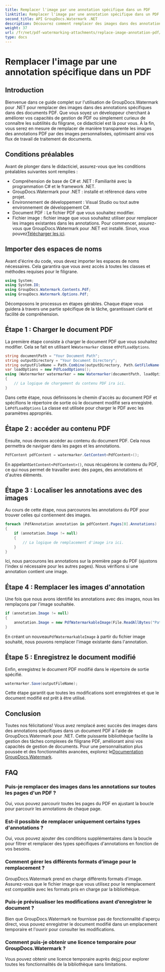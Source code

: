 ```yaml
---
title: Remplacer l'image par une annotation spécifique dans un PDF
linktitle: Remplacer l'image par une annotation spécifique dans un PDF
second_title: API GroupDocs.Watermark .NET
description: Découvrez comment remplacer des images dans des annotations PDF spécifiques à l'aide de GroupDocs.Watermark pour .NET. Ce guide détaillé couvre tout, du chargement des documents à l'enregistrement des modifications.
weight: 37
url: /fr/net/pdf-watermarking-attachments/replace-image-annotation-pdf/
type: docs
---
```

# Remplacer l'image par une annotation spécifique dans un PDF

## Introduction
Bienvenue dans ce guide complet sur l'utilisation de GroupDocs.Watermark pour .NET pour remplacer des images dans des annotations spécifiques dans des documents PDF. Que vous soyez un développeur cherchant à améliorer vos capacités de gestion de PDF ou simplement curieux de connaître les subtilités du filigrane, ce didacticiel est là pour vous. À la fin, vous serez en mesure de remplacer de manière transparente les images des annotations PDF par des images personnalisées, optimisant ainsi vos flux de travail de traitement de documents.
## Conditions préalables
Avant de plonger dans le didacticiel, assurez-vous que les conditions préalables suivantes sont remplies :
- Compréhension de base de C# et .NET : Familiarité avec la programmation C# et le framework .NET.
- GroupDocs.Watermark pour .NET : installé et référencé dans votre projet.
- Environnement de développement : Visual Studio ou tout autre environnement de développement C#.
- Document PDF : Le fichier PDF que vous souhaitez modifier.
- Fichier image : fichier image que vous souhaitez utiliser pour remplacer les images existantes dans les annotations.
 Pour commencer, assurez-vous que GroupDocs.Watermark pour .NET est installé. Sinon, vous pouvez[Télécharger les ici](https://releases.groupdocs.com/Watermark/net/).
## Importer des espaces de noms
Avant d'écrire du code, vous devez importer les espaces de noms nécessaires. Cela garantira que vous avez accès à toutes les classes et méthodes requises pour le filigrane.
```csharp
using System;
using System.IO;
using GroupDocs.Watermark.Contents.Pdf;
using GroupDocs.Watermark.Options.Pdf;
```
Décomposons le processus en étapes gérables. Chaque étape vous guidera à travers une partie spécifique de la tâche, garantissant clarté et facilité de compréhension.
## Étape 1 : Charger le document PDF
 La première étape consiste à charger le document PDF que vous souhaitez modifier. Cela se fait en utilisant le`Watermarker` classe et`PdfLoadOptions`.

```csharp
string documentPath = "Your Document Path";
string outputDirectory = "Your Document Directory";
string outputFileName = Path.Combine(outputDirectory, Path.GetFileName(documentPath));
var loadOptions = new PdfLoadOptions();
using (Watermarker watermarker = new Watermarker(documentPath, loadOptions))
{
    // La logique de chargement du contenu PDF ira ici.
}
```
 Dans cette étape, nous définissons le chemin d'accès au document PDF et spécifions le répertoire de sortie où le document modifié sera enregistré. Le`PdfLoadOptions` La classe est utilisée pour charger le PDF avec les paramètres appropriés.
## Étape 2 : accéder au contenu PDF
Ensuite, nous devons accéder au contenu du document PDF. Cela nous permettra de naviguer dans les pages et les annotations.

```csharp
PdfContent pdfContent = watermarker.GetContent<PdfContent>();
```
 En appelant`GetContent<PdfContent>()`, nous récupérons le contenu du PDF, ce qui nous permet de travailler avec des pages, des annotations et d'autres éléments.
## Étape 3 : Localiser les annotations avec des images
Au cours de cette étape, nous parcourons les annotations du PDF pour trouver celles qui contiennent des images.

```csharp
foreach (PdfAnnotation annotation in pdfContent.Pages[0].Annotations)
{
    if (annotation.Image != null)
    {
        // La logique de remplacement d'image ira ici.
    }
}
```
Ici, nous parcourons les annotations sur la première page du PDF (ajustons l'index si nécessaire pour les autres pages). Nous vérifions si une annotation contient une image.
## Étape 4 : Remplacer les images d'annotation
Une fois que nous avons identifié les annotations avec des images, nous les remplaçons par l'image souhaitée.

```csharp
if (annotation.Image != null)
{
    annotation.Image = new PdfWatermarkableImage(File.ReadAllBytes("Path to Your Image File"));
}
```
 En créant un nouveau`PdfWatermarkableImage` à partir du fichier image souhaité, nous pouvons remplacer l'image existante dans l'annotation.
## Étape 5 : Enregistrez le document modifié
Enfin, enregistrez le document PDF modifié dans le répertoire de sortie spécifié.

```csharp
watermarker.Save(outputFileName);
```
Cette étape garantit que toutes les modifications sont enregistrées et que le document modifié est prêt à être utilisé.
## Conclusion
Toutes nos félicitations! Vous avez remplacé avec succès des images dans des annotations spécifiques dans un document PDF à l'aide de GroupDocs.Watermark pour .NET. Cette puissante bibliothèque facilite la gestion des tâches complexes de filigrane PDF, améliorant ainsi vos capacités de gestion de documents. Pour une personnalisation plus poussée et des fonctionnalités avancées, explorez le[Documentation GroupDocs.Watermark](https://tutorials.groupdocs.com/Watermark/net/).
## FAQ
### Puis-je remplacer des images dans les annotations sur toutes les pages d'un PDF ?
Oui, vous pouvez parcourir toutes les pages du PDF en ajustant la boucle pour parcourir les annotations de chaque page.
### Est-il possible de remplacer uniquement certains types d'annotations ?
Oui, vous pouvez ajouter des conditions supplémentaires dans la boucle pour filtrer et remplacer des types spécifiques d'annotations en fonction de vos besoins.
### Comment gérer les différents formats d’image pour le remplacement ?
GroupDocs.Watermark prend en charge différents formats d'image. Assurez-vous que le fichier image que vous utilisez pour le remplacement est compatible avec les formats pris en charge par la bibliothèque.
### Puis-je prévisualiser les modifications avant d’enregistrer le document ?
Bien que GroupDocs.Watermark ne fournisse pas de fonctionnalité d'aperçu direct, vous pouvez enregistrer le document modifié dans un emplacement temporaire et l'ouvrir pour consulter les modifications.
### Comment puis-je obtenir une licence temporaire pour GroupDocs.Watermark ?
 Vous pouvez obtenir une licence temporaire auprès de[ici](https://purchase.groupdocs.com/temporary-license/) pour explorer toutes les fonctionnalités de la bibliothèque sans limitations.